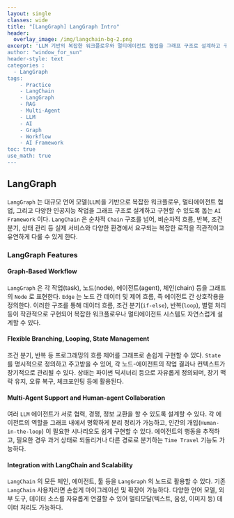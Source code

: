 ```yaml
--- 
layout: single
classes: wide
title: "[LangGraph] LangGraph Intro"
header:
  overlay_image: /img/langchain-bg-2.png
excerpt: 'LLM 기반의 복잡한 워크플로우와 멀티에이전트 협업을 그래프 구조로 설계하고 구현할 수 있는 AI Framework 인 LangGraph 에 대해 알아보자
author: "window_for_sun"
header-style: text
categories :
  - LangGraph
tags:
    - Practice
    - LangChain
    - LangGraph
    - RAG
    - Multi-Agent
    - LLM
    - AI
    - Graph
    - Workflow
    - AI Framework
toc: true
use_math: true
---  
```


## LangGraph
`LangGraph` 는 대규모 언어 모델(`LLM`)을 기반으로 복잡한 워크플로우, 
멀티에이전트 협업, 그리고 다양한 인공지능 작업을 그래프 구조로 설계하고 구현할 수 있도록 돕는 `AI Framework` 이다. 
`LangChain` 은 순차적 `Chain` 구조를 넘어, 비순차적 흐름, 반복, 조건 분기, 상태 관리 등 
실제 서비스와 다양한 환경에서 요구되는 복잡한 로직을 직관적이고 유연하게 다룰 수 있게 한다.  

### LangGraph Features

#### Graph-Based Workflow
`LangGraph` 은 각 작업(task), 노드(node), 에이전트(agent), 체인(chain) 등을 그래프의 `Node` 로 표현한다. 
`Edge` 는 노드 간 데이터 및 제어 흐름, 즉 에이전트 간 상호작용을 정의한다. 
이러한 구조를 통해 데이터 흐름, 조건 분기(`if-else`), 반복(`loop`), 별렬 처리 등이 작관적으로 구현되어 복잡한 워크플로우나 멀티에이전트 시스템도 
자연스럽게 설계할 수 있다. 


#### Flexible Branching, Looping, State Management
조건 분기, 반복 등 프로그래밍의 흐름 제어를 그래프로 손쉽게 구현할 수 있다. 
`State` 를 명시적으로 정의하고 주고받을 수 있어, 각 노드-에이전트의 작업 결과나 컨텍스트가 장기적으로 관리될 수 있다. 
상태는 파이썬 딕셔너리 등으로 자유롭게 정의되며, 장기 맥락 유지, 오류 복구, 체크포인팅 등에 활용된다. 


#### Multi-Agent Support and Human-agent Collaboration
여러 `LLM` 에이전트가 서로 협력, 경쟁, 정보 교환을 할 수 있도록 설계할 수 있다. 
각 에이전트의 역할을 그래프 내에서 명확하게 분리 정리가 가능하고, 
인간의 개입(`Human-in-the-loop`) 이 필요한 시나리오도 쉽게 구현할 수 있다. 
에이전트의 행동을 추적하고, 필요한 경우 과거 상태로 되돌리거나 다른 경로로 분기하는 `Time Travel` 기능도 가능하다.  

#### Integration with LangChain and Scalability
`LangChain` 의 모든 체인, 에이전트, 툴 등을 `LangGraph` 의 노드로 활용할 수 있다. 
기존 `LangChain` 사용자라면 손쉽게 마이그레이션 및 확장이 가능하다. 
다양한 언어 모델, 외부 도구, 데이터 소스를 자유롭게 연결할 수 있어 멀티모달(텍스트, 음성, 이미지 등) 데이터 처리도 가능하다.  
